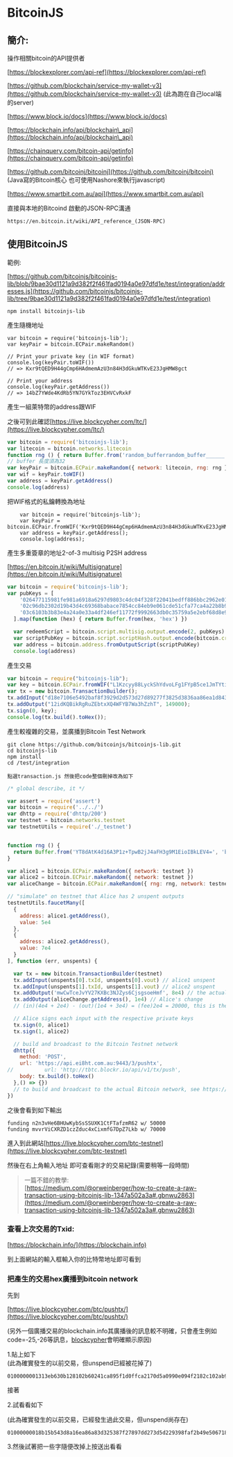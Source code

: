 # BitcoinJS

## 簡介:

操作相關bitcoin的API提供者

[https://blockexplorer.com/api-ref](https://blockexplorer.com/api-ref)

[https://github.com/blockchain/service-my-wallet-v3](https://github.com/blockchain/service-my-wallet-v3) (此為跑在自己local端的server)

[https://www.block.io/docs](https://www.block.io/docs)

[https://blockchain.info/api/blockchain\_api](https://blockchain.info/api/blockchain\_api)

[https://chainquery.com/bitcoin-api/getinfo](https://chainquery.com/bitcoin-api/getinfo)

[https://github.com/bitcoinj/bitcoinj](https://github.com/bitcoinj/bitcoinj) (Java寫的Bitcoin核心 也可使用Nashore來執行javascript)

[https://www.smartbit.com.au/api](https://www.smartbit.com.au/api)

直接與本地的Bitcoind 啟動的JSON-RPC溝通

```
https://en.bitcoin.it/wiki/API_reference_(JSON-RPC)
```

## 使用BitcoinJS

範例:

[https://github.com/bitcoinjs/bitcoinjs-lib/blob/9bae30d1121a9d382f2f461fad0194a0e97dfd1e/test/integration/addresses.js](https://github.com/bitcoinjs/bitcoinjs-lib/tree/9bae30d1121a9d382f2f461fad0194a0e97dfd1e/test/integration)

```
npm install bitcoinjs-lib
```

產生隨機地址

```
var bitcoin = require('bitcoinjs-lib');
var keyPair = bitcoin.ECPair.makeRandom()

// Print your private key (in WIF format)
console.log(keyPair.toWIF())
// => Kxr9tQED9H44gCmp6HAdmemAzU3n84H3dGkuWTKvE23JgHMW8gct

// Print your address
console.log(keyPair.getAddress())
// => 14bZ7YWde4KdRb5YN7GYkToz3EHVCvRxkF
```

產生一組萊特幣的address跟WIF

之後可到此確認[https://live.blockcypher.com/ltc/](https://live.blockcypher.com/ltc/)

```javascript
var bitcoin = require('bitcoinjs-lib');
var litecoin = bitcoin.networks.litecoin
function rng () { return Buffer.from('random_bufferrandom_buffer______') }
// buffer 長度須為32
var keyPair = bitcoin.ECPair.makeRandom({ network: litecoin, rng: rng })
var wif = keyPair.toWIF()
var address = keyPair.getAddress()
console.log(address)
```

把WIF格式的私鑰轉換為地址

```
    var bitcoin = require('bitcoinjs-lib');
    var keyPair = bitcoin.ECPair.fromWIF('Kxr9tQED9H44gCmp6HAdmemAzU3n84H3dGkuWTKvE23JgHMW8gct');
    var address = keyPair.getAddress();
    console.log(address);
```

產生多重簽章的地址2-of-3 multisig P2SH address

[https://en.bitcoin.it/wiki/Multisignature](https://en.bitcoin.it/wiki/Multisignature)

```javascript
var bitcoin = require('bitcoinjs-lib');
var pubKeys = [
    '026477115981fe981a6918a6297d9803c4dc04f328f22041bedff886bbc2962e01',
    '02c96db2302d19b43d4c69368babace7854cc84eb9e061cde51cfa77ca4a22b8b9',
    '03c6103b3b83e4a24a0e33a4df246ef11772f9992663db0c35759a5e2ebf68d8e9'
  ].map(function (hex) { return Buffer.from(hex, 'hex') })

  var redeemScript = bitcoin.script.multisig.output.encode(2, pubKeys) // 2 of 3
  var scriptPubKey = bitcoin.script.scriptHash.output.encode(bitcoin.crypto.hash160(redeemScript))
  var address = bitcoin.address.fromOutputScript(scriptPubKey)
  console.log(address)
```

產生交易

```javascript
var bitcoin = require("bitcoinjs-lib");
var key = bitcoin.ECPair.fromWIF("L1Kzcyy88LyckShYdvoLFg1FYpB5ce1JmTYtieHrhkN65GhVoq73");
var tx = new bitcoin.TransactionBuilder();
tx.addInput("d18e7106e5492baf8f3929d2d573d27d89277f3825d3836aa86ea1d843b5158b", 1);
tx.addOutput("12idKQBikRgRuZEbtxXQ4WFYB7Wa3hZzhT", 149000);
tx.sign(0, key);
console.log(tx.build().toHex());
```

產生較複雜的交易，並廣播到Bitcoin Test Network

```
git clone https://github.com/bitcoinjs/bitcoinjs-lib.git
cd bitcoinjs-lib
npm install
cd /test/integration
```

```
點選transaction.js 然後把code整個刪掉改為如下
```

```javascript
/* global describe, it */

var assert = require('assert')
var bitcoin = require('../../')
var dhttp = require('dhttp/200')
var testnet = bitcoin.networks.testnet
var testnetUtils = require('./_testnet')


function rng () {
  return Buffer.from('YT8dAtK4d16A3P1z+TpwB2jJ4aFH3g9M1EioIBkLEV4=', 'base64')
}

var alice1 = bitcoin.ECPair.makeRandom({ network: testnet })
var alice2 = bitcoin.ECPair.makeRandom({ network: testnet })
var aliceChange = bitcoin.ECPair.makeRandom({ rng: rng, network: testnet })

// "simulate" on testnet that Alice has 2 unspent outputs
testnetUtils.faucetMany([
  {
    address: alice1.getAddress(),
    value: 5e4
  },
  {
    address: alice2.getAddress(),
    value: 7e4
  }
], function (err, unspents) {

  var tx = new bitcoin.TransactionBuilder(testnet)
  tx.addInput(unspents[0].txId, unspents[0].vout) // alice1 unspent
  tx.addInput(unspents[1].txId, unspents[1].vout) // alice2 unspent
  tx.addOutput('mwCwTceJvYV27KXBc3NJZys6CjsgsoeHmf', 8e4) // the actual "spend"
  tx.addOutput(aliceChange.getAddress(), 1e4) // Alice's change
  // (in)(4e4 + 2e4) - (out)(1e4 + 3e4) = (fee)2e4 = 20000, this is the miner fee

  // Alice signs each input with the respective private keys
  tx.sign(0, alice1)
  tx.sign(1, alice2)

  // build and broadcast to the Bitcoin Testnet network
  dhttp({
    method: 'POST',
    url: 'https://api.ei8ht.com.au:9443/3/pushtx',
//          url: 'http://tbtc.blockr.io/api/v1/tx/push',
    body: tx.build().toHex()
  },() => {})
  // to build and broadcast to the actual Bitcoin network, see https://github.com/bitcoinjs/bitcoinjs-lib/issues/839
})
```

之後會看到如下輸出

```
funding n2n3vHe6BHUwKybSsSSUXK1CtFTafzmR62 w/ 50000
funding mvvrViCXRZD1czZduc4xCixmfG7DpZ7Lkb w/ 70000
```

進入到此網站[https://live.blockcypher.com/btc-testnet](https://live.blockcypher.com/btc-testnet)

然後在右上角輸入地址 即可查看剛才的交易紀錄(需要稍等一段時間)

> 一篇不錯的教學:\
> [https://medium.com/@orweinberger/how-to-create-a-raw-transaction-using-bitcoinjs-lib-1347a502a3a#.gbnwu2863](https://medium.com/@orweinberger/how-to-create-a-raw-transaction-using-bitcoinjs-lib-1347a502a3a#.gbnwu2863)

### 查看上次交易的Txid:

[https://blockchain.info/](https://blockchain.info)

到上面網站的輸入框輸入你的比特幣地址即可看到

### 把產生的交易hex廣播到bitcoin network

先到

[https://live.blockcypher.com/btc/pushtx/](https://live.blockcypher.com/btc/pushtx/)

(另外一個廣播交易的blockchain.info其廣播後的訊息較不明確，只會產生例如code=-25,-26等訊息，[blockcypher](https://live.blockcypher.com/btc/pushtx/)會明確顯示原因)

1.貼上如下\
(此為確實發生的以前交易，但unspend已經被花掉了)

```
0100000001313eb630b128102b60241ca895f1d0ffca2170d5a0990e094f2182c102ab94aa000000006b483045022100aefbcf847900b01dd3e3debe054d3b6d03d715d50aea8525f5ea3396f168a1fb022013d181d05b15b90111808b22ef4f9ebe701caf2ab48db269691fdf4e9048f4f60121029f50f51d63b345039a290c94bffd3180c99ed659ff6ea6b1242bca47eb93b59fffffffff01983a0000000000001976a914ad618cf4333b3b248f9744e8e81db2964d0ae39788ac00000000
```

接著

2.試看看如下

(此為確實發生的以前交易，已經發生過此交易，但unspend尚存在)

```
01000000018b15b543d8a16ea86a83d325387f27897dd273d5d229398faf2b49e506718ed1010000006b483045022100936c08bb158f0769c5af3c15d97be2695fce235ba0377a56476adc91072c871d02206ffb9a57cdbc5462a7eaaeb9bb734214db2c4038e01f3178ae48fea0375a49100121025f1290847ee12913ea1e41b2a36e346001321bac436a3e47c3e7cd133b379b3bffffffff0108460200000000001976a91412d77f0ecfef452efa491af02c995441d25b4fdb88ac00000000
```

3.然後試著把一些字隨便改掉上按送出看看
